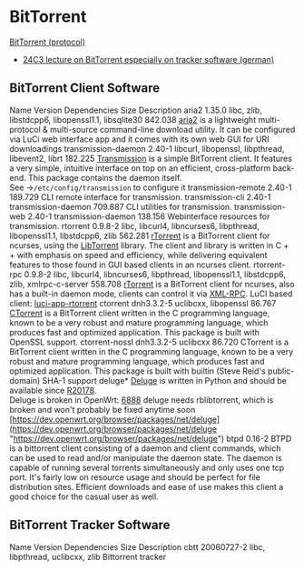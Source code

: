 # BitTorrent

[BitTorrent (protocol)](https://en.wikipedia.org/wiki/BitTorrent%20%28protocol%29 "https://en.wikipedia.org/wiki/BitTorrent (protocol)")

- [24C3 lecture on BitTorrent especially on tracker software (german)](http://events.ccc.de/congress/2007/Fahrplan/events/2355.en.html "http://events.ccc.de/congress/2007/Fahrplan/events/2355.en.html")

## BitTorrent Client Software

Name Version Dependencies Size Description aria2 1.35.0 libc, zlib, libstdcpp6, libopenssl1.1, libsqlite30 842.038 [aria2](https://aria2.github.io "https://aria2.github.io") is a lightweight multi-protocol &amp; multi-source command-line download utility. It can be configured via LuCi web interface app and it comes with its own web GUI for URI downloadings transmission-daemon 2.40-1 libcurl, libopenssl, libpthread, libevent2, librt 182.225 [Transmission](https://en.wikipedia.org/wiki/Transmission%20%28BitTorrent%20client%29 "https://en.wikipedia.org/wiki/Transmission (BitTorrent client)") is a simple BitTorrent client. It features a very simple, intuitive interface on top on an efficient, cross-platform back-end. This package contains the daemon itself.  
See →`/etc/config/transmission` to configure it transmission-remote 2.40-1 189.729 CLI remote interface for transmission. transmission-cli 2.40-1 transmission-daemon 709.887 CLI utilities for transmission. transmission-web 2.40-1 transmission-daemon 138.156 Webinterface resources for transmission. rtorrent 0.9.8-2 libc, libcurl4, libncurses6, libpthread, libopenssl1.1, libstdcpp6, zlib 562.281 [rTorrent](https://en.wikipedia.org/wiki/rTorrent "https://en.wikipedia.org/wiki/rTorrent") is a BitTorrent client for ncurses, using the [LibTorrent](https://en.wikipedia.org/wiki/LibTorrent "https://en.wikipedia.org/wiki/LibTorrent") library. The client and library is written in C + + with emphasis on speed and efficiency, while delivering equivalent features to those found in GUI based clients in an ncurses client. rtorrent-rpc 0.9.8-2 libc, libcurl4, libncurses6, libpthread, libopenssl1.1, libstdcpp6, zlib, xmlrpc-c-server 558.708 [rTorrent](https://en.wikipedia.org/wiki/rTorrent "https://en.wikipedia.org/wiki/rTorrent") is a BitTorrent client for ncurses, also has a built-in daemon mode, clients can control it via [XML-RPC](https://en.wikipedia.org/wiki/XML-RPC "https://en.wikipedia.org/wiki/XML-RPC"). LuCI based client: [luci-app-rtorrent](https://github.com/wolandmaster/luci-app-rtorrent "https://github.com/wolandmaster/luci-app-rtorrent") ctorrent dnh3.3.2-5 uclibcxx, libopenssl 86.767 [CTorrent](https://en.wikipedia.org/wiki/CTorrent "https://en.wikipedia.org/wiki/CTorrent") is a BitTorrent client written in the C programming language, known to be a very robust and mature programming language, which produces fast and optimized application. This package is built with OpenSSL support. ctorrent-nossl dnh3.3.2-5 uclibcxx 86.720 CTorrent is a BitTorrent client written in the C programming language, known to be a very robust and mature programming language, which produces fast and optimized application. This package is built with builtin (Steve Reid's public-domain) SHA-1 support deluge* [Deluge](https://en.wikipedia.org/wiki/Deluge%20%28software%29 "https://en.wikipedia.org/wiki/Deluge (software)") is written in Python and should be available since [R20178](https://dev.openwrt.org/changeset/20178 "https://dev.openwrt.org/changeset/20178").  
Deluge is broken in OpenWrt: [6888](https://dev.openwrt.org/ticket/6888 "https://dev.openwrt.org/ticket/6888") deluge needs rblibtorrent, which is broken and won't probably be fixed anytime soon  
[https://dev.openwrt.org/browser/packages/net/deluge](https://dev.openwrt.org/browser/packages/net/deluge "https://dev.openwrt.org/browser/packages/net/deluge") btpd 0.16-2 BTPD is a bittorrent client consisting of a daemon and client commands, which can be used to read and/or manipulate the daemon state. The daemon is capable of running several torrents simultaneously and only uses one tcp port. It's fairly low on resource usage and should be perfect for file distribution sites. Efficient downloads and ease of use makes this client a good choice for the casual user as well.

## BitTorrent Tracker Software

Name Version Dependencies Size Description cbtt 20060727-2 libc, libpthread, uclibcxx, zlib Bittorrent tracker
